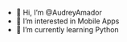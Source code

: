 - 👋 Hi, I’m @AudreyAmador
- 👀 I’m interested in Mobile Apps
- 🌱 I’m currently learning Python


<!---
AudreyAmador/AudreyAmador is a ✨ special ✨ repository because its `README.md` (this file) appears on your GitHub profile.
You can click the Preview link to take a look at your changes.

- 💞️ I’m looking to collaborate on ...
- 📫 How to reach me ...
--->
